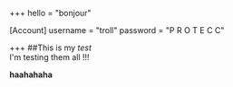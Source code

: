 +++
hello = "bonjour"

[Account]
username = "troll"
password = "P R O T E C C"

+++
##This is my *test*\
I'm testing them all !!!

__haahahaha__